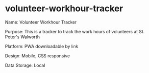 # volunteer-workhour-tracker

Name: Volunteer Workhour Tracker

Purpose: This is a tracker to track the work hours of volunteers at St. Peter's Walworth

Platform: PWA downloadable by link

Design: Mobile, CSS responsive

Data Storage: Local
